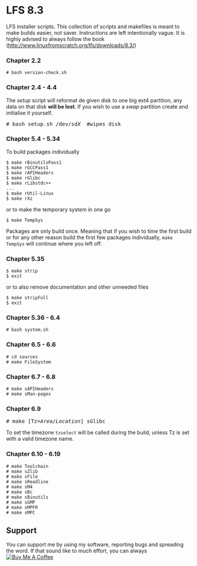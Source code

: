 # LFS 8.3
LFS installer scripts. This collection of scripts and makefiles is meant to make builds easier, not saver. Instructions are left intentionally vague. It is highly advised to always follow the book (http://www.linuxfromscratch.org/lfs/downloads/8.3/)

### Chapter 2.2
```
# bash version-check.sh
```
### Chapter 2.4 - 4.4
The *setup* script will reformat de given disk to one big ext4 partition, any data on that disk **will be lost**. If you wish to use a *swap* partition create and initialise it yourself.
<pre>
# bash setup.sh /dev/sd<em>X</em>  #wipes disk
</pre>
### Chapter 5.4 - 5.34
To build packages individually
```
$ make rBinutilsPass1
$ make rGCCPass1
$ make rAPIHeaders
$ make rGlibc
$ make rLibstdc++
...
$ make rUtil-Linux
$ make rXz
```
or to make the temporary system in one go
```
$ make TempSys
```
Packages are only build once. Meaning that if you wish to time the first build or for any other reason build the first few packages individually, `make TempSys` will continue where you left off.
### Chapter 5.35
```
$ make strip
$ exit
```
or to also remove documentation and other unneeded files
```
$ make stripFull
$ exit
```
### Chapter 5.36 - 6.4
```
# bash system.sh
```
### Chapter 6.5 - 6.6
```
# cd sources
# make FileSystem
```
### Chapter 6.7 - 6.8
```
# make sAPIHeaders
# make sMan-pages
```
### Chapter 6.9
<pre>
# make [Tz=<em>Area/Location</em>] sGlibc
</pre>
To set the timezone `tzselect` will be called during the build, unless Tz is set with a valid timezone name.

### Chapter 6.10 - 6.19
```
# make Toolchain
# make sZlib
# make sFile
# make sReadline
# make sM4
# make sBc
# make sBinutils
# make sGMP
# make sMPFR
# make sMPC
```

## Support
You can support me by using my software, reporting bugs and spreading the word.
If that sound like to much effort, you can always <a href="https://www.buymeacoffee.com/BMd1L8xIT" target="_blank"><img src="https://www.buymeacoffee.com/assets/img/custom_images/orange_img.png" alt="Buy Me A Coffee" align="middle" style="height: auto !important;width: auto !important;" ></a>
